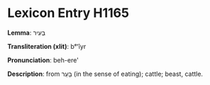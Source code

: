 # Lexicon Entry H1165

**Lemma**: בְּעִיר

**Transliteration (xlit)**: bᵉʻîyr

**Pronunciation**: beh-ere'

**Description**:
from בָּעַר (in the sense of eating); cattle; beast, cattle.

